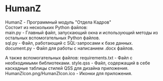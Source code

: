 # HumanZ
HumanZ - Программный модуль "Отдела Кадров"<br />
Состоит из нескольких Python файлов:<br />
main.py - Главный файл, запускающий окна и использующий методы из остальных вспомогательных Python файлов.<br />
sql.py - Файл, работающий с SQL-запросами к базе данных.<br />
document.py - Файл для работы с написанием .docx файлов.<br />

А также вспомогательных файлов:
requirements.txt - Файл с необходимыми библиотеками.
style.qss - Файл, содержащий в себе каскадные таблицы стилей QSS для дизайна приложения.
HumanZIcon.png/HumanZIcon.ico - Иконки для приложения.
